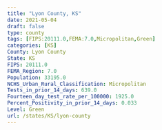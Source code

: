 ```yaml
---
title: "Lyon County, KS"
date: 2021-05-04
draft: false
type: county
tags: [FIPS:20111.0,FEMA:7.0,Micropolitan,Green]
categories: [KS]
County: Lyon County
State: KS
FIPS: 20111.0
FEMA_Region: 7.0
Population: 33195.0
NCHS_Urban_Rural_Classification: Micropolitan
Tests_in_prior_14_days: 639.0
Fourteen_day_test_rate_per_100000: 1925.0
Percent_Positivity_in_prior_14_days: 0.033
Level: Green
url: /states/KS/lyon-county
---
```



